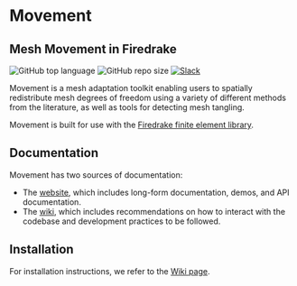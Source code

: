 # Movement
## Mesh Movement in Firedrake
![GitHub top language](https://img.shields.io/github/languages/top/mesh-adaptation/movement)
![GitHub repo size](https://img.shields.io/github/repo-size/mesh-adaptation/movement)
[![Slack](https://img.shields.io/badge/Movement_Slack_Channel-4A154B?logo=slack&logoColor=fff)](https://firedrakeproject.slack.com/archives/C07L7S3547M)

Movement is a mesh adaptation toolkit enabling users to spatially redistribute mesh degrees of freedom using a variety of different methods from the literature, as well as tools for detecting mesh tangling.

Movement is built for use with the [Firedrake finite element library](https://firedrakeproject.org).

## Documentation

Movement has two sources of documentation:
* The [website](https://mesh-adaptation.github.io/movement/index.html), which includes long-form documentation, demos, and API documentation.
* The [wiki](https://github.com/mesh-adaptation/mesh-adaptation-docs/wiki), which includes recommendations on how to interact with the codebase and development practices to be followed.

## Installation

For installation instructions, we refer to the [Wiki page](https://github.com/mesh-adaptation/mesh-adaptation-docs/wiki/Installation-Instructions).
